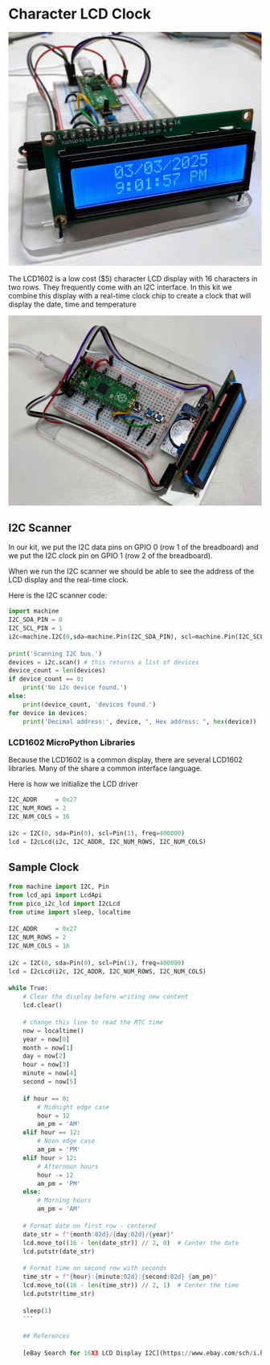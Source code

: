 # Character LCD Clock

![](./char-lcd-clock.jpg)

The LCD1602 is a low cost ($5) character LCD display with 16 characters in two rows.  They frequently come with an I2C interface.  In this
kit we combine this display with a real-time clock chip to
create a clock that will display the date, time and temperature 

![](char-lcd-clock-top-view.jpg)

## I2C Scanner

In our kit, we put the I2C data pins on GPIO 0 (row 1 of the breadboard) and we put the I2C clock pin on GPIO 1 (row 2 of the breadboard).

When we run the I2C scanner we should be able to see the address of the LCD display and the real-time clock.

Here is the I2C scanner code:

```python
import machine
I2C_SDA_PIN = 0
I2C_SCL_PIN = 1
i2c=machine.I2C(0,sda=machine.Pin(I2C_SDA_PIN), scl=machine.Pin(I2C_SCL_PIN), freq=400000)

print('Scanning I2C bus.')
devices = i2c.scan() # this returns a list of devices
device_count = len(devices)
if device_count == 0:
    print('No i2c device found.')
else:
    print(device_count, 'devices found.')
for device in devices:
    print('Decimal address:', device, ", Hex address: ", hex(device))
```

### LCD1602 MicroPython Libraries

Because the LCD1602 is a common display, there are several LCD1602 libraries.  Many of the share a common interface language.

Here is how we initialize the LCD driver

```python
I2C_ADDR     = 0x27
I2C_NUM_ROWS = 2
I2C_NUM_COLS = 16

i2c = I2C(0, sda=Pin(0), scl=Pin(1), freq=400000)
lcd = I2cLcd(i2c, I2C_ADDR, I2C_NUM_ROWS, I2C_NUM_COLS)
```

## Sample Clock

```python
from machine import I2C, Pin
from lcd_api import LcdApi
from pico_i2c_lcd import I2cLcd
from utime import sleep, localtime

I2C_ADDR     = 0x27
I2C_NUM_ROWS = 2
I2C_NUM_COLS = 16

i2c = I2C(0, sda=Pin(0), scl=Pin(1), freq=400000)
lcd = I2cLcd(i2c, I2C_ADDR, I2C_NUM_ROWS, I2C_NUM_COLS)

while True:
    # Clear the display before writing new content
    lcd.clear()
    
    # change this line to read the RTC time
    now = localtime()
    year = now[0]
    month = now[1]
    day = now[2]
    hour = now[3]
    minute = now[4]
    second = now[5]
    
    if hour == 0:
        # Midnight edge case
        hour = 12
        am_pm = 'AM'
    elif hour == 12:
        # Noon edge case
        am_pm = 'PM'
    elif hour > 12:
        # Afternoon hours
        hour -= 12
        am_pm = 'PM'
    else:
        # Morning hours
        am_pm = 'AM'
    
    # Format date on first row - centered
    date_str = f"{month:02d}/{day:02d}/{year}"
    lcd.move_to((16 - len(date_str)) // 2, 0)  # Center the date
    lcd.putstr(date_str)
    
    # Format time on second row with seconds
    time_str = f"{hour}:{minute:02d}:{second:02d} {am_pm}"
    lcd.move_to((16 - len(time_str)) // 2, 1)  # Center the time
    lcd.putstr(time_str)
    
    sleep(1)
    ```

    ## References

    [eBay Search for 16X3 LCD Display I2C](https://www.ebay.com/sch/i.html?_nkw=16%C3%972+LCD+Display+I2C)
